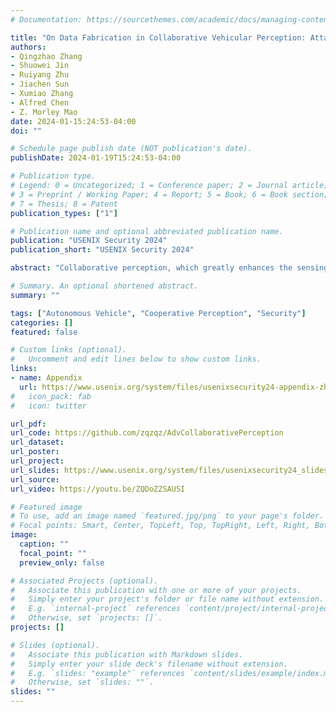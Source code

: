 ```yaml
---
# Documentation: https://sourcethemes.com/academic/docs/managing-content/

title: "On Data Fabrication in Collaborative Vehicular Perception: Attacks and Countermeasures"
authors: 
- Qingzhao Zhang
- Shuowei Jin
- Ruiyang Zhu
- Jiachen Sun
- Xumiao Zhang
- Alfred Chen
- Z. Morley Mao
date: 2024-01-15:24:53-04:00
doi: ""

# Schedule page publish date (NOT publication's date).
publishDate: 2024-01-19T15:24:53-04:00

# Publication type.
# Legend: 0 = Uncategorized; 1 = Conference paper; 2 = Journal article;
# 3 = Preprint / Working Paper; 4 = Report; 5 = Book; 6 = Book section;
# 7 = Thesis; 8 = Patent
publication_types: ["1"]

# Publication name and optional abbreviated publication name.
publication: "USENIX Security 2024"
publication_short: "USENIX Security 2024"

abstract: "Collaborative perception, which greatly enhances the sensing capability of connected and autonomous vehicles (CAVs) by incorporating data from external resources, also brings forth potential security risks. CAVs' driving decisions rely on remote untrusted data, making them susceptible to attacks carried out by malicious participants in the collaborative perception system. However, security analysis and countermeasures for such threats are absent. To understand the impact of the vulnerability, we break the ground by proposing various real-time data fabrication attacks in which the attacker delivers crafted malicious data to victims in order to perturb their perception results, leading to hard brakes or increased collision risks. Our attacks demonstrate a high success rate of over 86% on high-fidelity simulated scenarios and are realizable in real-world experiments. To mitigate the vulnerability, we present a systematic anomaly detection approach that enables benign vehicles to jointly reveal malicious fabrication. It detects 91.5% of attacks with a false positive rate of 3% in simulated scenarios and significantly mitigates attack impacts in real-world scenarios."

# Summary. An optional shortened abstract.
summary: ""

tags: ["Autonomous Vehicle", "Cooperative Perception", "Security"]
categories: []
featured: false

# Custom links (optional).
#   Uncomment and edit lines below to show custom links.
links:
- name: Appendix
  url: https://www.usenix.org/system/files/usenixsecurity24-appendix-zhang-qingzhao.pdf
#   icon_pack: fab
#   icon: twitter

url_pdf: 
url_code: https://github.com/zqzqz/AdvCollaborativePerception
url_dataset: 
url_poster:
url_project:
url_slides: https://www.usenix.org/system/files/usenixsecurity24_slides-zhang-qingzhao.pdf
url_source:
url_video: https://youtu.be/ZQDoZZSAUSI

# Featured image
# To use, add an image named `featured.jpg/png` to your page's folder. 
# Focal points: Smart, Center, TopLeft, Top, TopRight, Left, Right, BottomLeft, Bottom, BottomRight.
image:
  caption: ""
  focal_point: ""
  preview_only: false

# Associated Projects (optional).
#   Associate this publication with one or more of your projects.
#   Simply enter your project's folder or file name without extension.
#   E.g. `internal-project` references `content/project/internal-project/index.md`.
#   Otherwise, set `projects: []`.
projects: []

# Slides (optional).
#   Associate this publication with Markdown slides.
#   Simply enter your slide deck's filename without extension.
#   E.g. `slides: "example"` references `content/slides/example/index.md`.
#   Otherwise, set `slides: ""`.
slides: ""
---
```

